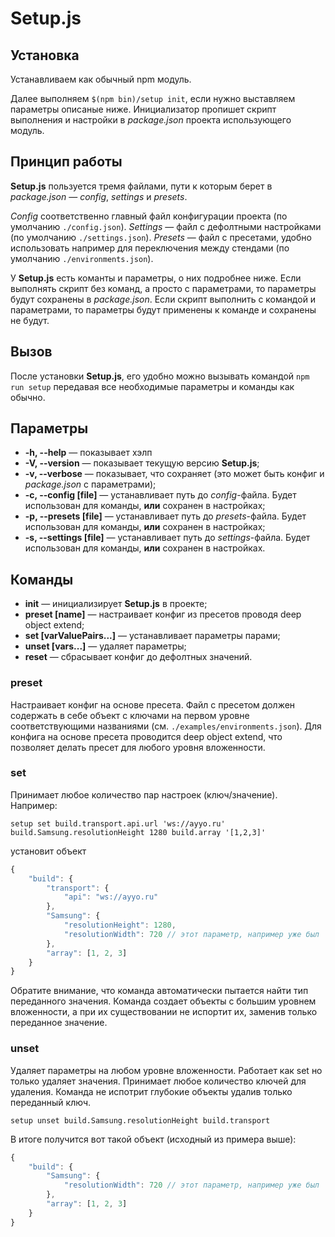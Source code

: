 # Setup.js

## Установка

Устанавливаем как обычный npm модуль.

Далее выполняем `$(npm bin)/setup init`, если нужно выставляем параметры описаные ниже. Инициализатор пропишет скрипт выполнения и настройки в *package.json* проекта использующего модуль.

## Принцип работы

**Setup.js** пользуется тремя файлами, пути к которым берет в *package.json* — *config*, *settings* и *presets*.

*Config* соответственно главный файл конфигурации проекта (по умолчанию `./config.json`). *Settings* — файл с дефолтными настройками (по умолчанию `./settings.json`). *Presets* — файл с пресетами, удобно использовать например для переключения между стендами (по умолчанию `./environments.json`).

У **Setup.js** есть команты и параметры, о них подробнее ниже. Если выполнять скрипт без команд, а просто с параметрами, то параметры будут сохранены в *package.json*. Если скрипт выполнить с командой и параметрами, то параметры будут применены к команде и сохранены не будут.

## Вызов

После установки **Setup.js**, его удобно можно вызывать командой `npm run setup` передавая все необходимые параметры и команды как обычно.

## Параметры
* **-h, --help** — показывает хэлп
* **-V, --version** — показывает текущую версию **Setup.js**;
* **-v, --verbose** — показывает, что сохраняет (это может быть конфиг и *package.json* с параметрами);
* **-c, --config [file]** — устанавливает путь до *config*-файла. Будет использован для команды, **или** сохранен в настройках;
* **-p, --presets [file]** — устанавливает путь до *presets*-файла. Будет использован для команды, **или** сохранен в настройках;
* **-s, --settings [file]** — устанавливает путь до *settings*-файла. Будет использован для команды, **или** сохранен в настройках.

## Команды
* **init** — инициализирует **Setup.js** в проекте;
* **preset [name]** — настраивает конфиг из пресетов проводя deep object extend;
* **set [varValuePairs...]** — устанавливает параметры парами;
* **unset [vars...]** — удаляет параметры;
* **reset** — сбрасывает конфиг до дефолтных значений.

### preset
Настраивает конфиг на основе пресета. Файл с пресетом должен содержать в себе объект с ключами на первом уровне соответствующими названиями (см. `./examples/environments.json`). Для конфига на основе пресета проводится deep object extend, что позволяет делать пресет для любого уровня вложенности.

### set
Принимает любое количество пар настроек (ключ/значение). Например:
```
setup set build.transport.api.url 'ws://ayyo.ru' build.Samsung.resolutionHeight 1280 build.array '[1,2,3]'
```

установит объект
``` js
{
    "build": {
        "transport": {
            "api": "ws://ayyo.ru"
        },
        "Samsung": {
            "resolutionHeight": 1280,
            "resolutionWidth": 720 // этот параметр, например уже был
        },
        "array": [1, 2, 3]
    }
}
```

Обратите внимание, что команда автоматически пытается найти тип переданного значения. Команда создает объекты с большим уровнем вложенности, а при их существовании не испортит их, заменив только переданное значение.

### unset
Удаляет параметры на любом уровне вложенности. Работает как set но только удаляет значения. Принимает любое количество ключей для удаления. Команда не испотрит глубокие объекты удалив только переданный ключ.

```
setup unset build.Samsung.resolutionHeight build.transport
```

В итоге получится вот такой объект (исходный из примера выше):
``` js
{
    "build": {
        "Samsung": {
            "resolutionWidth": 720 // этот параметр, например уже был
        },
        "array": [1, 2, 3]
    }
}
```
